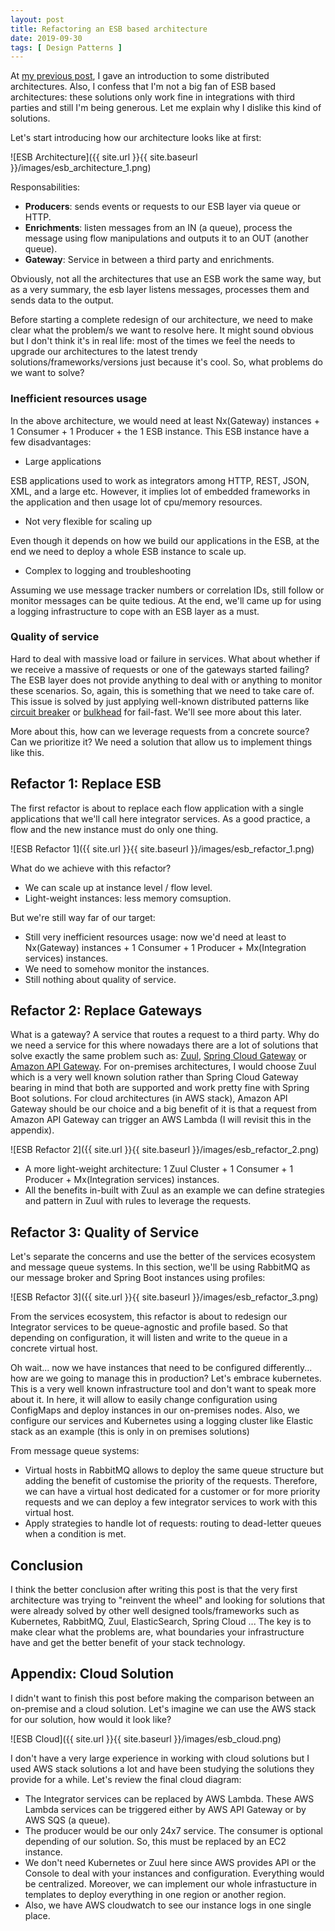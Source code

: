 ```yaml
---
layout: post
title: Refactoring an ESB based architecture
date: 2019-09-30
tags: [ Design Patterns ]
---
```


At [my previous post](https://sgitario.github.io/distributed_architectures/), I gave an introduction to some distributed architectures. Also, I confess that I'm not a big fan of ESB based architectures: these solutions only work fine in integrations with third parties and still I'm being generous. Let me explain why I dislike this kind of solutions.

Let's start introducing how our architecture looks like at first:

![ESB Architecture]({{ site.url }}{{ site.baseurl }}/images/esb_architecture_1.png)

Responsabilities:

- **Producers**: sends events or requests to our ESB layer via queue or HTTP.
- **Enrichments**: listen messages from an IN (a queue), process the message using flow manipulations and outputs it to an OUT (another queue).
- **Gateway**: Service in between a third party and enrichments.

Obviously, not all the architectures that use an ESB work the same way, but as a very summary, the esb layer listens messages, processes them and sends data to the output.

Before starting a complete redesign of our architecture, we need to make clear what the problem/s we want to resolve here. It might sound obvious but I don't think it's in real life: most of the times we feel the needs to upgrade our architectures to the latest trendy solutions/frameworks/versions just because it's cool. So, what problems do we want to solve?

### Inefficient resources usage

In the above architecture, we would need at least Nx(Gateway) instances + 1 Consumer + 1 Producer + the 1 ESB instance. This ESB instance have a few disadvantages:

- Large applications

ESB applications used to work as integrators among HTTP, REST, JSON, XML, and a large etc. However, it implies lot of embedded frameworks in the application and then usage lot of cpu/memory resources.

- Not very flexible for scaling up

Even though it depends on how we build our applications in the ESB, at the end we need to deploy a whole ESB instance to scale up.

- Complex to logging and troubleshooting

Assuming we use message tracker numbers or correlation IDs, still follow or monitor messages can be quite tedious. At the end, we'll came up for using a logging infrastructure to cope with an ESB layer as a must.

### Quality of service

Hard to deal with massive load or failure in services. What about whether if we receive a massive of requests or one of the gateways started failing? The ESB layer does not provide anything to deal with or anything to monitor these scenarios. So, again, this is something that we need to take care of. This issue is solved by just applying well-known distributed patterns like [circuit breaker](https://martinfowler.com/bliki/CircuitBreaker.html) or [bulkhead](https://docs.microsoft.com/es-es/azure/architecture/patterns/bulkhead) for fail-fast. We'll see more about this later.

More about this, how can we leverage requests from a concrete source? Can we prioritize it? We need a solution that allow us to implement things like this.

## Refactor 1: Replace ESB

The first refactor is about to replace each flow application with a single applications that we'll call here integrator services. As a good practice, a flow and the new instance must do only one thing.

![ESB Refactor 1]({{ site.url }}{{ site.baseurl }}/images/esb_refactor_1.png)

What do we achieve with this refactor?

+ We can scale up at instance level / flow level.
+ Light-weight instances: less memory comsuption.

But we're still way far of our target:

- Still very inefficient resources usage: now we'd need at least to Nx(Gateway) instances + 1 Consumer + 1 Producer + Mx(Integration services) instances.
- We need to somehow monitor the instances.
- Still nothing about quality of service.

## Refactor 2: Replace Gateways

What is a gateway? A service that routes a request to a third party. Why do we need a service for this where nowadays there are a lot of solutions that solve exactly the same problem such as: [Zuul](https://github.com/Netflix/zuul), [Spring Cloud Gateway](https://spring.io/projects/spring-cloud-gateway) or [Amazon API Gateway](https://aws.amazon.com/es/api-gateway/). For on-premises architectures, I would choose Zuul which is a very well known solution rather than Spring Cloud Gateway bearing in mind that both are supported and work pretty fine with Spring Boot solutions. For cloud architectures (in AWS stack), Amazon API Gateway should be our choice and a big benefit of it is that a request from Amazon API Gateway can trigger an AWS Lambda (I will revisit this in the appendix).

![ESB Refactor 2]({{ site.url }}{{ site.baseurl }}/images/esb_refactor_2.png)

+ A more light-weight architecture: 1 Zuul Cluster + 1 Consumer + 1 Producer + Mx(Integration services) instances.
+ All the benefits in-built with Zuul as an example we can define strategies and pattern in Zuul with rules to leverage the requests.

## Refactor 3: Quality of Service

Let's separate the concerns and use the better of the services ecosystem and message queue systems. In this section, we'll be using RabbitMQ as our message broker and Spring Boot instances using profiles:

![ESB Refactor 3]({{ site.url }}{{ site.baseurl }}/images/esb_refactor_3.png)

From the services ecosystem, this refactor is about to redesign our Integrator services to be queue-agnostic and profile based. So that depending on configuration, it will listen and write to the queue in a concrete virtual host.

Oh wait... now we have instances that need to be configured differently... how are we going to manage this in production? Let's embrace kubernetes. This is a very well known infrastructure tool and don't want to speak more about it. In here, it will allow to easily change configuration using ConfigMaps and deploy instances in our on-premises nodes. Also, we configure our services and Kubernetes using a logging cluster like Elastic stack as an example (this is only in on premises solutions)

From message queue systems:

* Virtual hosts in RabbitMQ allows to deploy the same queue structure but adding the benefit of customise the priority of the requests. Therefore, we can have a virtual host dedicated for a customer or for more priority requests and we can deploy a few integrator services to work with this virtual host.
* Apply strategies to handle lot of requests: routing to dead-letter queues when a condition is met.

## Conclusion

I think the better conclusion after writing this post is that the very first architecture was trying to "reinvent the wheel" and looking for solutions that were already solved by other well designed tools/frameworks such as Kubernetes, RabbitMQ, Zuul, ElasticSearch, Spring Cloud ... The key is to make clear what the problems are, what boundaries your infrastructure have and get the better benefit of your stack technology.

## Appendix: Cloud Solution

I didn't want to finish this post before making the comparison between an on-premise and a cloud solution. Let's imagine we can use the AWS stack for our solution, how would it look like?

![ESB Cloud]({{ site.url }}{{ site.baseurl }}/images/esb_cloud.png)

I don't have a very large experience in working with cloud solutions but I used AWS stack solutions a lot and have been studying the solutions they provide for a while. Let's review the final cloud diagram:

- The Integrator services can be replaced by AWS Lambda. These AWS Lambda services can be triggered either by AWS API Gateway or by AWS SQS (a queue).
- The producer would be our only 24x7 service. The consumer is optional depending of our solution. So, this must be replaced by an EC2 instance.
- We don't need Kubernetes or Zuul here since AWS provides API or the Console to deal with your instances and configuration. Everything would be centralized. Moreover, we can implement our whole infrastucture in templates to deploy everything in one region or another region.
- Also, we have AWS cloudwatch to see our instance logs in one single place.
